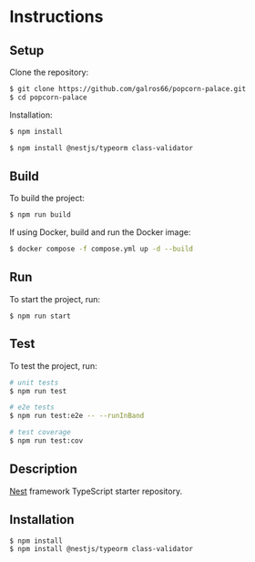 # Instructions

## Setup
Clone the repository:
```bash
$ git clone https://github.com/galros66/popcorn-palace.git
$ cd popcorn-palace
```
Installation:
```bash
$ npm install

$ npm install @nestjs/typeorm class-validator
```
## Build
To build the project:
```bash
$ npm run build
```
If using Docker, build and run the Docker image:
```bash
$ docker compose -f compose.yml up -d --build
```
## Run
To start the project, run:
```
$ npm run start
```
## Test
To test the project, run:
```bash
# unit tests
$ npm run test

# e2e tests
$ npm run test:e2e -- --runInBand

# test coverage
$ npm run test:cov
```

## Description

[Nest](https://github.com/nestjs/nest) framework TypeScript starter repository.

## Installation

```bash
$ npm install
$ npm install @nestjs/typeorm class-validator
```


